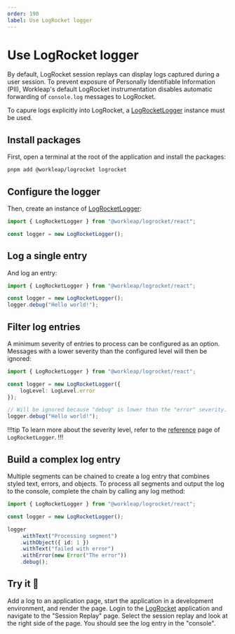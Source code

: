 ```yaml
---
order: 190
label: Use LogRocket logger
---
```


# Use LogRocket logger

By default, LogRocket session replays can display logs captured during a user session. To prevent exposure of Personally Identifiable Information (PII), Workleap's default LogRocket instrumentation disables automatic forwarding of `console.log` messages to LogRocket.

To capure logs explicitly into LogRocket, a [LogRocketLogger](../reference/LogRocketLogger.md) instance must be used.

## Install packages

First, open a terminal at the root of the application and install the packages:

```bash
pnpm add @workleap/logrocket logrocket
```

## Configure the logger

Then, create an instance of [LogRocketLogger](../reference/LogRocketLogger.md):

```ts !#3
import { LogRocketLogger } from "@workleap/logrocket/react";

const logger = new LogRocketLogger();
```

## Log a single entry

And log an entry:

```ts !#4
import { LogRocketLogger } from "@workleap/logrocket/react";

const logger = new LogRocketLogger();
logger.debug("Hello world!");
```

## Filter log entries

A minimum severity of entries to process can be configured as an option. Messages with a lower severity than the configured level will then be ignored:

```ts !#4
import { LogRocketLogger } from "@workleap/logrocket/react";

const logger = new LogRocketLogger({
    logLevel: LogLevel.error
});

// Will be ignored because "debug" is lower than the "error" severity.
logger.debug("Hello world!");
```

!!!tip
To learn more about the severity level, refer to the [reference](../reference/LogRocketLogger.md#filter-log-entries) page of `LogRocketLogger`.
!!!

## Build a complex log entry

Multiple segments can be chained to create a log entry that combines styled text, errors, and objects. To process all segments and output the log to the console, complete the chain by calling any log method:

```ts !#5-10
import { LogRocketLogger } from "@workleap/logrocket/react";

const logger = new LogRocketLogger();

logger
    .withText("Processing segment")
    .withObject({ id: 1 })
    .withText("failed with error")
    .withError(new Error("The error"))
    .debug();
```

## Try it :rocket:

Add a log to an application page, start the application in a development environment, and render the page. Login to the [LogRocket](https://app.logrocket.com/) application and navigate to the "Session Replay" page. Select the session replay and look at the right side of the page. You should see the log entry in the "console".
